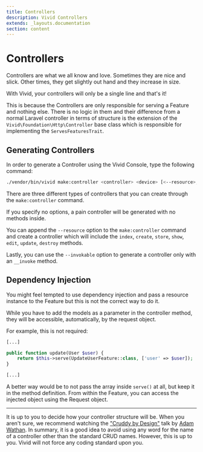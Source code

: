 ```yaml
---
title: Controllers
description: Vivid Controllers
extends: _layouts.documentation
section: content
---
```


# Controllers

Controllers are what we all know and love. Sometimes they are nice and slick. Other times, they get slightly out hand and they increase in size.

With Vivid, your controllers will only be a single line and that's it!

This is because the Controllers are only responsible for serving a Feature and nothing else. There is no logic in them and their difference
from a normal Laravel controller in terms of structure is the extension of the `Vivid\Foundation\Http\Controller` base class which is responsible
for implementing the `ServesFeaturesTrait`.

## Generating Controllers

In order to generate a Controller using the Vivid Console, type the following command:

```sh
./vendor/bin/vivid make:controller <controller> <device> [<--resource>, <--invokable>]
```

There are three different types of controllers that you can create through the `make:controller` command.

If you specify no options, a pain controller will be generated with no methods inside. 

You can append the `--resource` option to the `make:controller` command and create a controller which will include the `index`, `create`, `store`, `show`, `edit`, `update`, `destroy` methods.

Lastly, you can use the `--invokable` option to generate a controller only with an `__invoke` method.

## Dependency Injection

You might feel tempted to use dependency injection and pass a resource instance to the Feature but this is not the correct way to do it.

While you have to add the models as a parameter in the controller method, they will be accessible, automatically, by the request object.

For example, this is not required:

```php
[...]

public function update(User $user) {
    return $this->serve(UpdateUserFeature::class, ['user' => $user]);
}

[...]
```

A better way would be to not pass the array inside `serve()` at all, but keep it in the method definition. From within the Feature,
you can access the injected object using the Request object. 

-------------

It is up to you to decide how your controller structure will be. When you aren't sure, we recommend watching the ["Cruddy by Design"](https://www.youtube.com/watch?v=MF0jFKvS4SI)
talk by [Adam Wathan](https://adamwathan.me/). In summary, it is a good idea to avoid using any word for the name of a controller other than the 
standard CRUD names. However, this is up to you. Vivid will not force any coding standard upon you. 